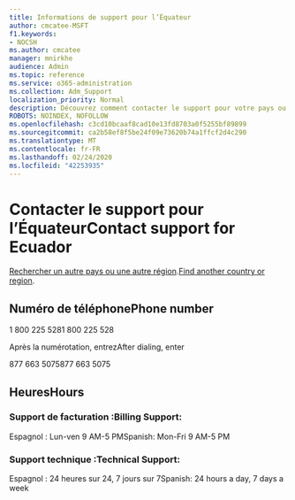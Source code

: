 ```yaml
---
title: Informations de support pour l’Équateur
author: cmcatee-MSFT
f1.keywords:
- NOCSH
ms.author: cmcatee
manager: mnirkhe
audience: Admin
ms.topic: reference
ms.service: o365-administration
ms.collection: Adm_Support
localization_priority: Normal
description: Découvrez comment contacter le support pour votre pays ou région.
ROBOTS: NOINDEX, NOFOLLOW
ms.openlocfilehash: c3cd10bcaaf8cad10e13fd8703a0f5255bf89899
ms.sourcegitcommit: ca2b58ef8f5be24f09e73620b74a1ffcf2d4c290
ms.translationtype: MT
ms.contentlocale: fr-FR
ms.lasthandoff: 02/24/2020
ms.locfileid: "42253935"
---
```

# <a name="contact-support-for-ecuador"></a><span data-ttu-id="9ecc0-103">Contacter le support pour l’Équateur</span><span class="sxs-lookup"><span data-stu-id="9ecc0-103">Contact support for Ecuador</span></span>

<span data-ttu-id="9ecc0-104">[Rechercher un autre pays ou une autre région](../contact-support-for-business-products.md).</span><span class="sxs-lookup"><span data-stu-id="9ecc0-104">[Find another country or region](../contact-support-for-business-products.md).</span></span>

## <a name="phone-number"></a><span data-ttu-id="9ecc0-105">Numéro de téléphone</span><span class="sxs-lookup"><span data-stu-id="9ecc0-105">Phone number</span></span>
<span data-ttu-id="9ecc0-106">1 800 225 528</span><span class="sxs-lookup"><span data-stu-id="9ecc0-106">1 800 225 528</span></span>

<span data-ttu-id="9ecc0-107">Après la numérotation, entrez</span><span class="sxs-lookup"><span data-stu-id="9ecc0-107">After dialing, enter</span></span>

<span data-ttu-id="9ecc0-108">877 663 5075</span><span class="sxs-lookup"><span data-stu-id="9ecc0-108">877 663 5075</span></span>

## <a name="hours"></a><span data-ttu-id="9ecc0-109">Heures</span><span class="sxs-lookup"><span data-stu-id="9ecc0-109">Hours</span></span>
### <a name="billing-support"></a><span data-ttu-id="9ecc0-110">Support de facturation :</span><span class="sxs-lookup"><span data-stu-id="9ecc0-110">Billing Support:</span></span>

<span data-ttu-id="9ecc0-111">Espagnol : Lun-ven 9 AM-5 PM</span><span class="sxs-lookup"><span data-stu-id="9ecc0-111">Spanish: Mon-Fri 9 AM-5 PM</span></span>

### <a name="technical-support"></a><span data-ttu-id="9ecc0-112">Support technique :</span><span class="sxs-lookup"><span data-stu-id="9ecc0-112">Technical Support:</span></span>

<span data-ttu-id="9ecc0-113">Espagnol : 24 heures sur 24, 7 jours sur 7</span><span class="sxs-lookup"><span data-stu-id="9ecc0-113">Spanish: 24 hours a day, 7 days a week</span></span>